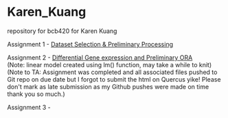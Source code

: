 # Karen_Kuang
repository for bcb420 for Karen Kuang

Assignment 1 - [Dataset Selection & Preliminary Processing](https://github.com/bcb420-2022/Karen_Kuang/blob/main/RNASeq-Data-Analysis-Notes.html)

Assignment 2 - [Differential Gene expression and Preliminary ORA](https://github.com/bcb420-2022/Karen_Kuang/blob/main/A2_Yinni_Kuang.html)\
(Note: linear model created using lm() function, may take a while to knit)
(Note to TA: Assignment was completed and all associated files pushed to Git repo on due date but I forgot to submit the html on Quercus yike! Please don't mark as late submission as my Github pushes were made on time thank you so much.)

Assignment 3 -
